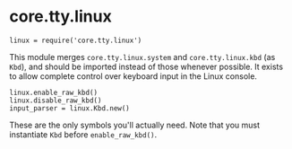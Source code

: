 # core.tty.linux

    linux = require('core.tty.linux')

This module merges `core.tty.linux.system` and `core.tty.linux.kbd` (as `Kbd`),
and should be imported instead of those whenever possible. It exists to allow
complete control over keyboard input in the Linux console.

    linux.enable_raw_kbd()
    linux.disable_raw_kbd()
    input_parser = linux.Kbd.new()

These are the only symbols you'll actually need. Note that you must instantiate
`Kbd` before `enable_raw_kbd()`.
